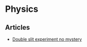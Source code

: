 # Physics

## Articles

- [Double slit experiment no mystery](https://billwadge.wordpress.com/2019/10/25/double-slit-experiment-no-mystery/)
